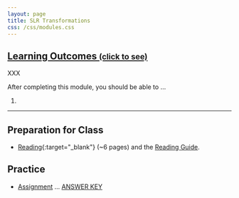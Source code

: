 ```yaml
---
layout: page
title: SLR Transformations
css: /css/modules.css
---
```


<div class="panel-group-ILOs">
  <div class="panel panel-default">
    <div class="panel-heading">
      <h2 class="panel-title">
        <a data-toggle="collapse" href="#ILOs">Learning Outcomes <small>(click to see)</small></a>
      </h2>
    </div>
    <div id="ILOs" class="panel-collapse collapse">
      <div class="panel-body">
XXX
<p>After completing this module, you should be able to ...</p>

<ol>
  <li></li>
</ol>
      </div>
    </div>
  </div>
</div>

----

## Preparation for Class

* [Reading](http://derekogle.com/Book207/SLRTransformations.html){:target="_blank"} (~6 pages) and the [Reading Guide](prep/SLRTransformations).

## Practice

* [Assignment](ce/SLRTransformations_CE1) ... [ANSWER KEY](cex/KEY_SLRTransformations_CE)
